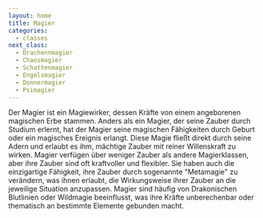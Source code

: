 ```yaml
---
layout: home
title: Magier
categories:
  - classes
next_class:
  - Drachennmagier
  - Chaosmagier
  - Schattenmagier
  - Engelsmagier
  - Donnermagier
  - Psimagier
---
```


Der Magier ist ein Magiewirker, dessen Kräfte von einem angeborenen magischen Erbe stammen. Anders als ein Magier,
der seine Zauber durch Studium erlernt, hat der Magier seine magischen Fähigkeiten durch Geburt oder ein magisches
Ereignis erlangt. Diese Magie fließt direkt durch seine Adern und erlaubt es ihm, mächtige Zauber mit reiner
Willenskraft zu wirken. Magier verfügen über weniger Zauber als andere Magierklassen, aber ihre Zauber sind oft
kraftvoller und flexibler. Sie haben auch die einzigartige Fähigkeit, ihre Zauber durch sogenannte "Metamagie" zu
verändern, was ihnen erlaubt, die Wirkungsweise ihrer Zauber an die jeweilige Situation anzupassen. Magier sind
häufig von Drakonischen Blutlinien oder Wildmagie beeinflusst, was ihre Kräfte unberechenbar oder thematisch an
bestimmte Elemente gebunden macht.